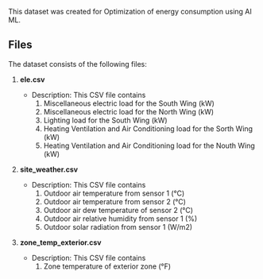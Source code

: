 This dataset was created for Optimization of energy consumption using AI ML.

## Files

The dataset consists of the following files:

1. **ele.csv**
    - Description: This CSV file contains
        1. Miscellaneous electric load for the South Wing (kW)
        2. Miscellaneous electric load for the North Wing (kW)
        3. Lighting load for the South Wing (kW)
        4. Heating Ventilation and Air Conditioning load for the Sorth Wing (kW)
        5. Heating Ventilation and Air Conditioning load for the Nouth Wing (kW)


2. **site_weather.csv**
    - Description: This CSV file contains
        1. Outdoor air temperature from sensor 1 (°C)
        2. Outdoor air temperature from sensor 2 (°C)
        3. Outdoor air dew temperature of sensor 2 (°C)
        4. Outdoor air relative humidity from sensor 1 (%)
        5. Outdoor solar radiation from sensor 1 (W/m2)


3. **zone_temp_exterior.csv**
    - Description: This CSV file contains
        1. Zone temperature of exterior zone (°F)
